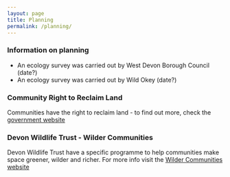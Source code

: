 ```yaml
---
layout: page
title: Planning
permalink: /planning/
---
```


### Information on planning

* An ecology survey was carried out by West Devon Borough Council (date?)
* An ecology survey was carried out by Wild Okey (date?)

### Community Right to Reclaim Land

Communities have the right to reclaim land - to find out more, check the [government website](https://www.gov.uk/government/publications/youve-got-the-power-a-quick-and-simple-guide-to-community-rights/youve-got-the-power-a-quick-and-simple-guide-to-community-rights#community-right-to-reclaim-land)

### Devon Wildlife Trust - Wilder Communities

Devon Wildlife Trust have a specific programme to help communities make space greener, wilder and richer. 
For more info visit the [Wilder Communities website](https://www.devonwildlifetrust.org/wilder-communities)
